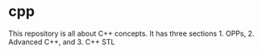 # cpp
This repository is all about C++ concepts. It has three sections 1. OPPs, 2. Advanced C++, and 3. C++ STL
